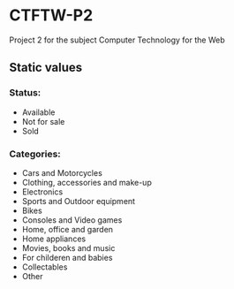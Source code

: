 # CTFTW-P2
Project 2 for the subject Computer Technology for the Web


## Static values
### Status:
* Available
* Not for sale
* Sold

### Categories:
* Cars and Motorcycles
* Clothing, accessories and make-up
* Electronics
* Sports and Outdoor equipment
* Bikes
* Consoles and Video games
* Home, office and garden
* Home appliances
* Movies, books and music
* For childeren and babies
* Collectables
* Other

